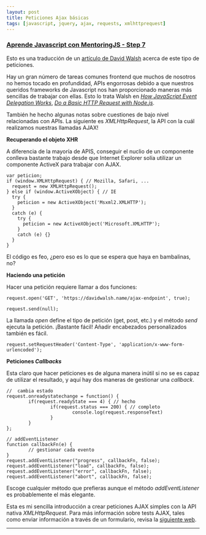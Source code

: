 ```yaml
---
layout: post
title: Peticiones Ajax básicas
tags: [javascript, jquery, ajax, requests, xmlhttprequest]
---
```

### **[Aprende Javascript con MentoringJS - Step 7](http://MentoringJS.com)**
Esto es una traducción de un [artículo de David Walsh](https://davidwalsh.name/XMLHttpRequest) acerca de este tipo de peticiones.

Hay un gran número de tareas comunes frontend que muchos de nosotros no hemos tocado en profundidad, APIs engorrosas debido a que nuestros queridos frameworks de Javascript nos han proporcionado maneras más sencillas de trabajar con ellas. Esto lo trata Walsh en _[How JavaScript Event Delegation Works](https://davidwalsh.name/event-delegate)_, _[Do a Basic HTTP Request with Node.js](https://davidwalsh.name/nodejs-http-request)_.

También he hecho algunas notas sobre cuestiones de bajo nivel relacionadas con APIs. La siguiente es _XMLHttpRequest_, la API con la cuál realizamos nuestras llamadas AJAX!

**Recuperando el objeto XHR**

A diferencia de la mayoría de APIS, conseguir el nuclio de un componente conlleva bastante trabajo desde que Internet Explorer solía utilizar un componente ActiveX para trabajar con AJAX.
```
var peticion;
if (window.XMLHttpRequest) { // Mozilla, Safari, ...
  request = new XMLHttpRequest();
} else if (window.ActiveXObject) { // IE
  try {
    peticion = new ActiveXObject('Msxml2.XMLHTTP');
  }
  catch (e) {
    try {
      peticion = new ActiveXObject('Microsoft.XMLHTTP');
    }
    catch (e) {}
  }
}
```

El código es feo, ¿pero eso es lo que se espera que haya en bambalinas, no?

**Haciendo una petición**

Hacer una petición requiere llamar a dos funciones:
```
request.open('GET', 'https://davidwalsh.name/ajax-endpoint', true);

request.send(null);
```

La llamada _open_ define el tipo de petición (get, post, etc.) y el método _send_ ejecuta la petición. ¡Bastante fácil! Añadir encabezados personalizados también es fácil.
```
request.setRequestHeader('Content-Type', 'application/x-www-form-urlencoded');
```

**Peticiones _Callbacks_**

Esta claro que hacer peticiones es de alguna manera inútil si no se es capaz de utilizar el resultado, y aquí hay dos maneras de gestionar una _callback_.
```
//  cambia estado
request.onreadystatechange = function() {
        if(request.readyState === 4) { // hecho
                if(request.status === 200) { // completo
                        console.log(request.responseText)
                }
        }
};

// addEventListener
function callbackFn(e) {
        // gestionar cada evento
}
request.addEventListener("progress", callbackFn, false);
request.addEventListener("load", callbackFn, false);
request.addEventListener("error", callbackFn, false);
request.addEventListener("abort", callbackFn, false);
```

Escoge cualquier método que prefieras aunque el método _addEventListener_ es probablemente el más elegante.

Esta es mi sencilla introducción a crear peticiones AJAX simples con la API nativa _XMLHttpRequest_. Para más información sobre tests AJAX, tales como enviar información a través de un formulario, revisa la [siguiente web](https://developer.mozilla.org/en-US/docs/Web/API/XMLHttpRequest/Using_XMLHttpRequest).

---
